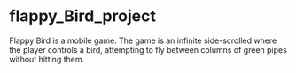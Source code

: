 # flappy_Bird_project
Flappy Bird is a mobile game. The game is an infinite side-scrolled where the player controls a bird, attempting to fly between columns of green pipes without hitting them.
